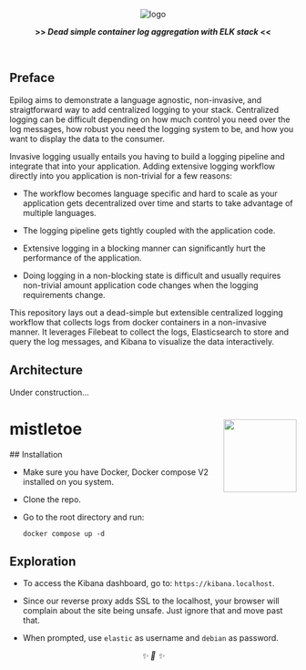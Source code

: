<div align="center">

![logo](https://user-images.githubusercontent.com/30027932/136864286-6b69a63d-2023-4cde-b769-fb69de6712c8.png)

<strong>>> <i>Dead simple container log aggregation with ELK stack</i> <<</strong>

&nbsp;

</div>



## Preface

Epilog aims to demonstrate a language agnostic, non-invasive, and straigtforward way to add centralized logging to your stack. Centralized logging can be difficult depending on how much control you need over the log messages, how robust you need the logging system to be, and how you want to display the data to the consumer.

Invasive logging usually entails you having to build a logging pipeline and integrate that into your application. Adding extensive logging workflow directly into you application is non-trivial for a few reasons:

* The workflow becomes language specific and hard to scale as your application gets  decentralized over time and starts to take advantage of multiple languages.

* The logging pipeline gets tightly coupled with the application code.

* Extensive logging in a blocking manner can significantly hurt the performance of the application.

* Doing logging in a non-blocking state is difficult and usually requires non-trivial amount application code changes when the logging requirements change.

This repository lays out a dead-simple but extensible centralized logging workflow that collects logs from docker containers in a non-invasive manner. It leverages Filebeat to collect the logs, Elasticsearch to store and query the log messages, and Kibana to visualize the data interactively.

## Architecture

Under construction...

<h1>mistletoe<img src='https://cdn.rawgit.com/miyuchina/mistletoe/master/resources/logo.svg' align='right' width='128' height='128'></h1>
## Installation

* Make sure you have Docker, Docker compose V2 installed on you system.
* Clone the repo.
* Go to the root directory and run:

    ```
    docker compose up -d
    ```
## Exploration

* To access the Kibana dashboard, go to: `https://kibana.localhost`.

* Since our reverse proxy adds SSL to the localhost, your browser will complain about the site being unsafe. Just ignore that and move past that.

* When prompted, use `elastic` as username and `debian` as password.

<div align="center">
<i> ✨ 🍰 ✨ </i>
</div>
